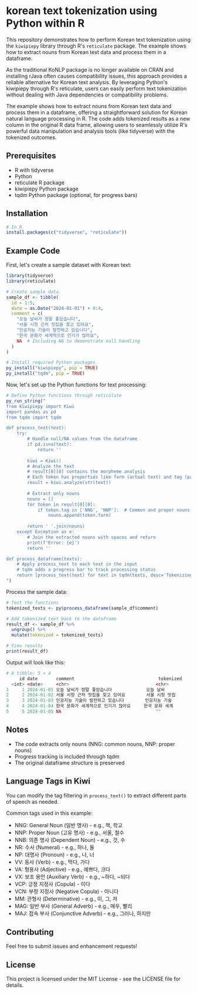 # korean text tokenization using Python within R
This repository demonstrates how to perform Korean text tokenization using the `kiwipiepy` library through R's `reticulate` package. 
The example shows how to extract nouns from Korean text data and process them in a dataframe. 

As the traditional KoNLP package is no longer available on CRAN and installing rJava often causes compatibility issues, this approach provides a reliable alternative for Korean text analysis. By leveraging Python's kiwipiepy through R's reticulate, users can easily perform text tokenization without dealing with Java dependencies or compatibility problems.

The example shows how to extract nouns from Korean text data and process them in a dataframe, offering a straightforward solution for Korean natural language processing in R. The code adds tokenized results as a new column in the original R data frame, allowing users to seamlessly utilize R's powerful data manipulation and analysis tools (like tidyverse) with the tokenized outcomes.


## Prerequisites

- R with tidyverse
- Python
- reticulate R package
- kiwipiepy Python package
- tqdm Python package (optional, for progress bars)

## Installation

```r
# In R
install.packages(c("tidyverse", "reticulate"))
```

## Example Code

First, let's create a sample dataset with Korean text:

```r
library(tidyverse)
library(reticulate)

# Create sample data
sample_df <- tibble(
  id = 1:5,
  date = as.Date("2024-01-01") + 0:4,
  comment = c(
    "오늘 날씨가 정말 좋았습니다",
    "서울 시청 근처 맛집을 찾고 있어요",
    "인공지능 기술이 발전하고 있습니다",
    "한국 문화가 세계적으로 인기가 많아요",
    NA  # Including NA to demonstrate null handling
  )
)

# Install required Python packages
py_install("kiwipiepy", pip = TRUE)
py_install("tqdm", pip = TRUE)
```

Now, let's set up the Python functions for text processing:

```r
# Define Python functions through reticulate
py_run_string("
from kiwipiepy import Kiwi
import pandas as pd
from tqdm import tqdm

def process_text(text):
    try:
        # Handle null/NA values from the dataframe
        if pd.isna(text):
            return ''
            
        kiwi = Kiwi()
        # Analyze the text
        # result[0][0] contains the morpheme analysis
        # Each token has properties like form (actual text) and tag (part of speech) 
        result = kiwi.analyze(str(text))
        
        # Extract only nouns
        nouns = []
        for token in result[0][0]:
            if token.tag in ['NNG', 'NNP']:  # Common and proper nouns
                nouns.append(token.form)
                
        return ' '.join(nouns)
    except Exception as e:
        # Join the extracted nouns with spaces and return
        print(f'Error: {e}')
        return ''

def process_dataframe(texts):
    # Apply process_text to each text in the input
    # tqdm adds a progress bar to track processing status
    return [process_text(text) for text in tqdm(texts, desc='Tokenizing')]
")
```

Process the sample data:

```r
# Test the functions
tokenized_texts <- py$process_dataframe(sample_df$comment)

# Add tokenized text back to the dataframe
result_df <- sample_df %>%
  ungroup() %>%
  mutate(tokenized = tokenized_texts)

# View results
print(result_df)
```

Output will look like this:

```r
# A tibble: 5 × 4
     id date       comment                                tokenized
  <int> <date>     <chr>                                 <chr>    
1     1 2024-01-01 오늘 날씨가 정말 좋았습니다             오늘 날씨
2     2 2024-01-02 서울 시청 근처 맛집을 찾고 있어요        서울 시청 맛집
3     3 2024-01-03 인공지능 기술이 발전하고 있습니다        인공지능 기술
4     4 2024-01-04 한국 문화가 세계적으로 인기가 많아요     한국 문화 세계
5     5 2024-01-05 NA                                    ""       
```

## Notes

- The code extracts only nouns (NNG: common nouns, NNP: proper nouns)
- Progress tracking is included through tqdm
- The original dataframe structure is preserved

## Language Tags in Kiwi
You can modify the tag filtering in `process_text()` to extract different parts of speech as needed.

Common tags used in this example:
- NNG: General Noun (일반 명사)  - e.g., 책, 학교
- NNP: Proper Noun (고유 명사)  - e.g., 서울, 철수
- NNB: 의존 명사 (Dependent Noun) - e.g., 것, 수
- NR: 수사 (Numeral) - e.g., 하나, 둘
- NP: 대명사 (Pronoun) - e.g., 나, 너
- VV: 동사 (Verb) - e.g., 먹다, 가다
- VA: 형용사 (Adjective) - e.g., 예쁘다, 크다
- VX: 보조 용언 (Auxiliary Verb) - e.g., ~하다, ~되다
- VCP: 긍정 지정사 (Copula) - 이다
- VCN: 부정 지정사 (Negative Copula) - 아니다
- MM: 관형사 (Determinative) - e.g., 이, 그, 저
- MAG: 일반 부사 (General Adverb) - e.g., 매우, 빨리
- MAJ: 접속 부사 (Conjunctive Adverb) - e.g., 그러나, 하지만


## Contributing
Feel free to submit issues and enhancement requests!

## License
This project is licensed under the MIT License - see the LICENSE file for details.
